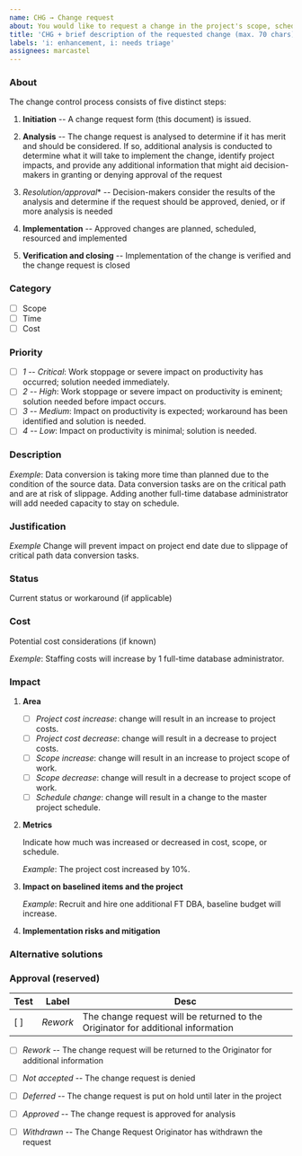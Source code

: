 ```yaml
---
name: CHG → Change request
about: You would like to request a change in the project's scope, schedule, or costs.
title: 'CHG + brief description of the requested change (max. 70 chars)'
labels: 'i: enhancement, i: needs triage'
assignees: marcastel
---
```


### About

The change control process consists of five distinct steps:

1.  **Initiation** -- A change request form (this document) is issued.

2.  **Analysis** -- The change request is analysed to determine if it has merit and should be considered. If so, additional
    analysis is conducted to determine what it will take to implement the change, identify project impacts, and provide any
    additional information that might aid decision-makers in granting or denying approval of the request

3.  *Resolution/approval** -- Decision-makers consider the results of the analysis and determine if the request should be
    approved, denied, or if more analysis is needed

4.  **Implementation** -- Approved changes are planned, scheduled, resourced and implemented

5.  **Verification and closing** -- Implementation of the change is verified and the change request is closed

### Category

- [ ] Scope
- [ ] Time
- [ ] Cost

### Priority

- [ ] _1 -- Critical_: Work stoppage or severe impact on productivity has occurred; solution needed immediately.
- [ ] _2 -- High_: Work stoppage or severe impact on productivity is eminent; solution needed before impact occurs.
- [ ] _3 -- Medium_: Impact on productivity is expected; workaround has been identified and solution is needed.
- [ ] _4 -- Low_: Impact on productivity is minimal; solution is needed.

### Description

_Exemple_: Data conversion is taking more time than planned due to the condition of the source data. Data conversion tasks are on
the critical path and are at risk of slippage. Adding another full-time database administrator will add needed capacity to stay on
schedule.

### Justification

_Exemple_ Change will prevent impact on project end date due to slippage of critical path data conversion tasks.

### Status

Current status or workaround (if applicable)

### Cost

Potential cost considerations (if known)

_Exemple_: Staffing costs will increase by 1 full-time database administrator.

### Impact

1.  **Area**

    - [ ] _Project cost increase_: change will result in an increase to project costs.
    - [ ] _Project cost decrease_: change will result in a decrease to project costs.
    - [ ] _Scope increase_: change will result in an increase to project scope of work.
    - [ ] _Scope decrease_: change will result in a decrease to project scope of work.
    - [ ] _Schedule change_: change will result in a change to the master project schedule.

1.  **Metrics**

    Indicate how much was increased or decreased in cost, scope, or schedule.

    _Example_: The project cost increased by 10%.

1.  **Impact on baselined items and the project**

    _Example_: Recruit and hire one additional FT DBA, baseline budget will increase.

1.  **Implementation risks and mitigation**

### Alternative solutions



### Approval (reserved)

| Test | Label| Desc|
| ---- | -----| ----|
| [ ] | _Rework_ | The change request will be returned to the Originator for additional information|

- [ ] _Rework_ -- The change request will be returned to the Originator for additional information
- [ ] _Not accepted_ -- The change request is denied 
- [ ] _Deferred_ -- The change request is put on hold until later in the project
- [ ] _Approved_ -- The change request is approved for analysis
- [ ] _Withdrawn_ -- The Change Request Originator has withdrawn the request


